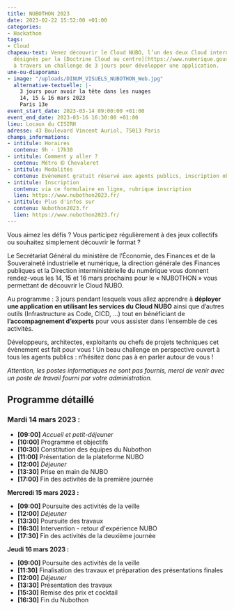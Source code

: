 ```yaml
---
title: NUBOTHON 2023
date: 2023-02-22 15:52:00 +01:00
categories:
- Hackathon
tags:
- Cloud
chapeau-text: Venez découvrir le Cloud NUBO, l’un des deux Cloud internes de l’Etat
  désignés par la [Doctrine Cloud au centre](https://www.numerique.gouv.fr/services/cloud/),
  à travers un challenge de 3 jours pour développer une application.
une-ou-diaporama:
- image: "/uploads/DINUM_VISUELS_NUBOTHON_Web.jpg"
  alternative-textuelle: |-
    3 jours pour avoir la tête dans les nuages
    14, 15 & 16 mars 2023
    Paris 13e
event_start_date: 2023-03-14 09:00:00 +01:00
event_end_date: 2023-03-16 16:30:00 +01:00
lieu: Locaux du CISIRH
adresse: 43 Boulevard Vincent Auriol, 75013 Paris
champs_informations:
- intitule: Horaires
  contenu: 9h - 17h30
- intitule: Comment y aller ?
  contenu: Métro ➅ Chevaleret
- intitule: Modalités
  contenu: Evénement gratuit réservé aux agents publics, inscription obligatoire
- intitule: Inscription
  contenu: via ce formulaire en ligne, rubrique inscription
  lien: https://www.nubothon2023.fr/
- intitule: Plus d'infos sur
  contenu: Nubothon2023.fr
  lien: https://www.nubothon2023.fr/
---
```


Vous aimez les défis ? Vous participez régulièrement à des jeux collectifs ou souhaitez simplement découvrir le format ?

Le Secrétariat Général du ministère de l’Économie, des Finances et de la Souveraineté industrielle et numérique, la direction générale des Finances publiques et la Direction interministérielle du numérique vous donnent rendez-vous les 14, 15 et 16 mars prochains pour le « NUBOTHON » vous permettant de découvrir le Cloud NUBO.

Au programme : 3 jours pendant lesquels vous allez apprendre à **déployer une application en utilisant les services du Cloud NUBO** ainsi que d’autres outils (Infrastructure as Code, CICD, …) tout en bénéficiant de **l’accompagnement d’experts** pour vous assister dans l’ensemble de ces activités.

Développeurs, architectes, exploitants ou chefs de projets techniques cet évènement est fait pour vous ! Un beau challenge en perspective ouvert à tous les agents publics : n’hésitez donc pas à en parler autour de vous ! 

*Attention, les postes informatiques ne sont pas fournis, merci de venir avec un poste de travail fourni par votre administration.*

## Programme détaillé

### **Mardi 14 mars 2023 :**
* **[09:00]** *Accueil et petit-déjeuner*
* **[10:00]** Programme et objectifs
* **[10:30]** Constitution des équipes du Nubothon
* **[11:00]** Présentation de la plateforme NUBO
* **[12:00]** *Déjeuner*
* **[13:30]** Prise en main de NUBO
* **[17:00]** Fin des activités de la première journée

**Mercredi 15 mars 2023 :**

* **[09:00]** Poursuite des activités de la veille
* **[12:00]** *Déjeuner*
* **[13:30]** Poursuite des travaux
* **[16:30]** Intervention - retour d'expérience NUBO
* **[17:30]** Fin des activités de la deuxième journée

**Jeudi 16 mars 2023 :**

* **[09:00]** Poursuite des activités de la veille
* **[11:30]** Finalisation des travaux et préparation des présentations finales
* **[12:00]** *Déjeuner*
* **[13:30]** Présentation des travaux
* **[15:30]** Remise des prix et cocktail
* **[16:30]** Fin du Nubothon